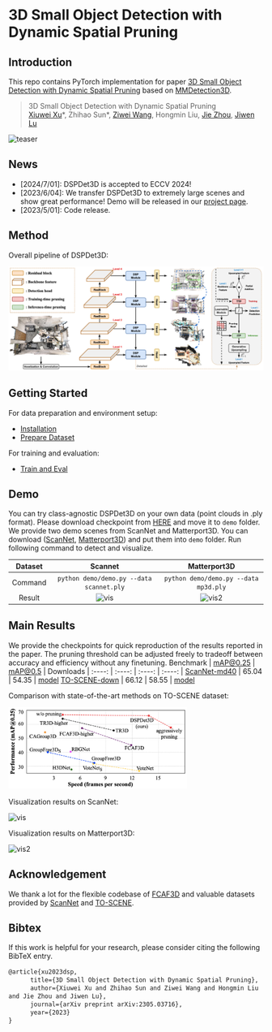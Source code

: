 # 3D Small Object Detection with Dynamic Spatial Pruning

## Introduction

This repo contains PyTorch implementation for paper [3D Small Object Detection with Dynamic Spatial Pruning](https://arxiv.org/abs/2305.03716) based on [MMDetection3D](https://github.com/open-mmlab/mmdetection3d).

> 3D Small Object Detection with Dynamic Spatial Pruning  
> [Xiuwei Xu](https://xuxw98.github.io/)*, Zhihao Sun\*, [Ziwei Wang](https://ziweiwangthu.github.io/), Hongmin Liu, [Jie Zhou](https://scholar.google.com/citations?user=6a79aPwAAAAJ&hl=en&authuser=1), [Jiwen Lu](http://ivg.au.tsinghua.edu.cn/Jiwen_Lu/)
>

![teaser](./images/teaser2.png)

## News
- [2024/7/01]: DSPDet3D is accepted to ECCV 2024!
- [2023/6/04]: We transfer DSPDet3D to extremely large scenes and show great performance! Demo will be released in our [project page](https://xuxw98.github.io/DSPDet3D/).
- [2023/5/01]: Code release.

## Method
Overall pipeline of DSPDet3D:

![overview](./images/pipeline.png)


## Getting Started
For data preparation and environment setup:
- [Installation](docs/install.md) 
- [Prepare Dataset](docs/data.md)

For training and evaluation:
- [Train and Eval](docs/run.md)


## Demo
You can try class-agnostic DSPDet3D on your own data (point clouds in .ply format). Please download checkpoint from [HERE](https://cloud.tsinghua.edu.cn/f/96549c23580b478a9c64/?dl=1) and move it to `demo` folder.
We provide two demo scenes from ScanNet and Matterport3D. You can download ([ScanNet](), [Matterport3D]()) and put them into `demo` folder. 
Run following command to detect and visualize.

| Dataset  | Scannet                  | Matterport3D                  |
|:--------:|:------------------------:|:-------------------------:|
| Command  | `python demo/demo.py --data scannet.ply` | `python demo/demo.py --data mp3d.ply` |
| Result   | ![vis](./images/vis.png)    | ![vis2](./images/vis2.png)    |


## Main Results
We provide the checkpoints for quick reproduction of the results reported in the paper. The pruning threshold can be adjusted freely to tradeoff between accuracy and efficiency without any finetuning.
 Benchmark | mAP@0.25 | mAP@0.5 | Downloads |
 :----: | :----: | :----: | :----: |
 [ScanNet-md40](https://github.com/wyf-ACCEPT/BackToReality) | 65.04 | 54.35 | [model](https://cloud.tsinghua.edu.cn/f/bd49db94cb7548beba63/?dl=1)
 [TO-SCENE-down](https://github.com/GAP-LAB-CUHK-SZ/TO-Scene) | 66.12 | 58.55 | [model](https://cloud.tsinghua.edu.cn/f/0e425d5d053b46c18b73/?dl=1)

Comparison with state-of-the-art methods on TO-SCENE dataset:

<p align="left"><img src="./images/teaser.png" alt="drawing" width="70%"/></p>

Visualization results on ScanNet:

![vis](./images/vis.png)

Visualization results on Matterport3D:

![vis2](./images/vis2.png)


## Acknowledgement
We thank a lot for the flexible codebase of [FCAF3D](https://github.com/SamsungLabs/fcaf3d) and valuable datasets provided by [ScanNet](https://github.com/ScanNet/ScanNet) and [TO-SCENE](https://github.com/GAP-LAB-CUHK-SZ/TO-Scene).


## Bibtex
If this work is helpful for your research, please consider citing the following BibTeX entry.

```
@article{xu2023dsp, 
      title={3D Small Object Detection with Dynamic Spatial Pruning}, 
      author={Xiuwei Xu and Zhihao Sun and Ziwei Wang and Hongmin Liu and Jie Zhou and Jiwen Lu},
      journal={arXiv preprint arXiv:2305.03716},
      year={2023}
}
```
